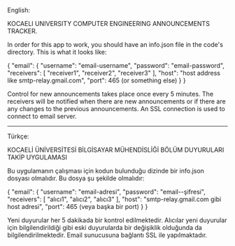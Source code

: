 English:


KOCAELI UNIVERSITY COMPUTER ENGINEERING ANNOUNCEMENTS TRACKER. 


In order for this app to work, you should have an info.json file in the code's directory.
This is what it looks like:

{
    "email": {
        "username": "email-username",
        "password": "email-password",
        "receivers": [
            "receiver1",
            "receiver2",
            "receiver3"
        ],
        "host": "host address like smtp-relay.gmail.com",
        "port": 465 (or something else)
    }
}

Control for new announcements takes place once every 5 minutes.
The receivers will be notified when there are new announcements or if there are any changes to the previous announcements.
An SSL connection is used to connect to email server.



------------------------------------------------------------------------------------------------------------------------


Türkçe:


KOCAELİ ÜNİVERSİTESİ BİLGİSAYAR MÜHENDİSLİĞİ BÖLÜM DUYURULARI TAKİP UYGULAMASI


Bu uygulamanın çalışması için kodun bulunduğu dizinde bir info.json dosyası olmalıdır. Bu dosya şu şekilde olmalıdır:

{
    "email": {
        "username": "email-adresi",
        "password": "email--şifresi",
        "receivers": [
            "alıcı1",
            "alıcı2",
            "alıcı3"
        ],
        "host": "smtp-relay.gmail.com gibi host adresi",
        "port": 465 (veya başka bir port)
    }
}

Yeni duyurular her 5 dakikada bir kontrol edilmektedir.
Alıcılar yeni duyurular için bilgilendirildiği gibi eski duyurularda bir değişiklik olduğunda da bilgilendirilmektedir.
Email sunucusuna bağlantı SSL ile yapılmaktadır.
